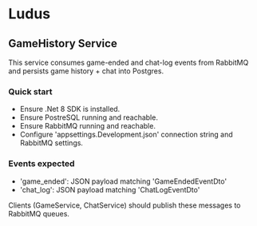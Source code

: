 # Ludus

## GameHistory Service

This service consumes game-ended and chat-log events from RabbitMQ and persists game history + chat into Postgres.

### Quick start

- Ensure .Net 8 SDK is installed.
- Ensure PostreSQL running and reachable.
- Ensure RabbitMQ running and reachable.
- Configure 'appsettings.Development.json' connection string and RabbitMQ settings.

### Events expected
- 'game_ended': JSON payload matching 'GameEndedEventDto'
- 'chat_log': JSON payload matching 'ChatLogEventDto'

Clients (GameService, ChatService) should publish these messages to RabbitMQ queues.